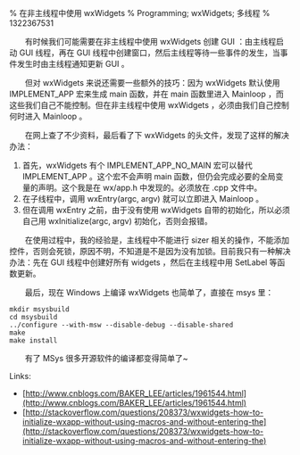 % 在非主线程中使用 wxWidgets
% Programming; wxWidgets; 多线程
% 1322367531

　　有时候我们可能需要在非主线程中使用 wxWidgets 创建 GUI ：由主线程启动 GUI 线程，再在 GUI 线程中创建窗口，然后主线程等待一些事件的发生，当事件发生时由主线程通知更新 GUI 。

　　但对 wxWidgets 来说还需要一些额外的技巧：因为 wxWidgets 默认使用 IMPLEMENT_APP 宏来生成 main 函数，并在 main 函数里进入 Mainloop ，而这些我们自己不能控制。但在非主线程中使用 wxWidgets ，必须由我们自己控制何时进入 Mainloop 。

　　在网上查了不少资料，最后看了下 wxWidgets 的头文件，发现了这样的解决办法：

1. 首先，wxWidgets 有个 IMPLEMENT_APP_NO_MAIN 宏可以替代 IMPLEMENT_APP 。这个宏不会声明 main 函数，但仍会完成必要的全局变量的声明。这个我是在 wx/app.h 中发现的。必须放在 .cpp 文件中。
2. 在子线程中，调用 wxEntry(argc, argv) 就可以立即进入 Mainloop 。
3. 但在调用 wxEntry 之前，由于没有使用 wxWidgets 自带的初始化，所以必须自己用 wxInitialize(argc, argv) 初始化，否则会报错。

　　在使用过程中，我的经验是，主线程中不能进行 sizer 相关的操作，不能添加控件，否则会死锁，原因不明，不知道是不是因为没有加锁。目前我只有一种解决办法：先在 GUI 线程中创建好所有 widgets ，然后在主线程中用 SetLabel 等函数更新。

　　最后，现在 Windows 上编译 wxWidgets 也简单了，直接在 msys 里：

```
mkdir msysbuild
cd msysbuild
../configure --with-msw --disable-debug --disable-shared
make
make install
```

　　有了 MSys 很多开源软件的编译都变得简单了~

Links:

* [http://www.cnblogs.com/BAKER_LEE/articles/1961544.html](http://www.cnblogs.com/BAKER_LEE/articles/1961544.html)
* [http://stackoverflow.com/questions/208373/wxwidgets-how-to-initialize-wxapp-without-using-macros-and-without-entering-the](http://stackoverflow.com/questions/208373/wxwidgets-how-to-initialize-wxapp-without-using-macros-and-without-entering-the)
